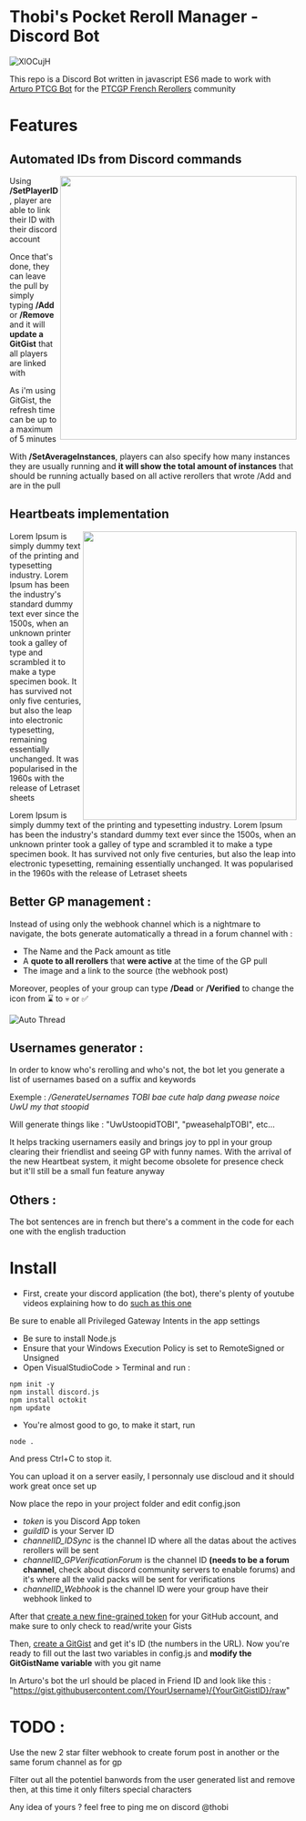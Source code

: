 # Thobi's Pocket Reroll Manager - Discord Bot

![XlOCujH](https://github.com/user-attachments/assets/12eedef1-4237-4928-b175-288aea66d72f)

This repo is a Discord Bot written in javascript ES6 made to work with [Arturo PTCG Bot](https://github.com/Arturo-1212/PTCGPB) for the [PTCGP French Rerollers](https://discord.gg/pn6XSn42m6) community

# Features

## Automated IDs from Discord commands 
<img align="right" width="415" height="463" src="https://i.imgur.com/BamGht5.png">

Using **/SetPlayerID**, player are able to link their ID with their discord account

Once that's done, they can leave the pull by simply typing **/Add** or **/Remove** and it will **update a GitGist** that all players are linked with

As i'm using GitGist, the refresh time can be up to a maximum of 5 minutes

With **/SetAverageInstances**, players can also specify how many instances they are usually running and **it will show the total amount of instances** that should be running actually based on all active rerollers that wrote /Add and are in the pull 

## Heartbeats implementation

<img align="right" width="375" height="507" src="https://i.imgur.com/goZDtl9.png">

Lorem Ipsum is simply dummy text of the printing and typesetting industry. Lorem Ipsum has been the industry's standard dummy text ever since the 1500s, when an unknown printer took a galley of type and scrambled it to make a type specimen book. It has survived not only five centuries, but also the leap into electronic typesetting, remaining essentially unchanged. It was popularised in the 1960s with the release of Letraset sheets

Lorem Ipsum is simply dummy text of the printing and typesetting industry. Lorem Ipsum has been the industry's standard dummy text ever since the 1500s, when an unknown printer took a galley of type and scrambled it to make a type specimen book. It has survived not only five centuries, but also the leap into electronic typesetting, remaining essentially unchanged. It was popularised in the 1960s with the release of Letraset sheets

## Better GP management :

Instead of using only the webhook channel which is a nightmare to navigate, the bots generate automatically a thread in a forum channel with : 
- The Name and the Pack amount as title
- A **quote to all rerollers** that **were active** at the time of the GP pull
- The image and a link to the source (the webhook post)

Moreover, peoples of your group can type **/Dead** or **/Verified** to change the icon from ⌛ to 💀 or ✅

![Auto Thread](https://i.imgur.com/iO4WDha.png)

## Usernames generator :

In order to know who's rerolling and who's not, the bot let you generate a list of usernames based on a suffix and keywords

Exemple : _/GenerateUsernames TOBI bae cute halp dang pwease noice UwU my that stoopid_

Will generate things like : "UwUstoopidTOBI", "pweasehalpTOBI", etc...

It helps tracking usernamers easily and brings joy to ppl in your group clearing their friendlist and seeing GP with funny names. With the arrival of the new Heartbeat system, it might become obsolete for presence check but it'll still be a small fun feature anyway

## Others :

The bot sentences are in french but there's a comment in the code for each one with the english traduction

# Install

- First, create your discord application (the bot), there's plenty of youtube videos explaining how to do [such as this one](https://www.youtube.com/watch?v=Oy5HGvrxM4o&t=134s)

Be sure to enable all Privileged Gateway Intents in the app settings

- Be sure to install Node.js 
- Ensure that your Windows Execution Policy is set to RemoteSigned or Unsigned
- Open VisualStudioCode > Terminal and run :
```
npm init -y
npm install discord.js
npm install octokit
npm update
```
- You're almost good to go, to make it start, run
```
node .
```
And press Ctrl+C to stop it. 

You can upload it on a server easily, I personnaly use discloud and it should work great once set up

Now place the repo in your project folder and edit config.json

- *token* is you Discord App token
- *guildID* is your Server ID
- *channelID_IDSync* is the channel ID where all the datas about the actives rerollers will be sent
- *channelID_GPVerificationForum* is the channel ID **(needs to be a forum channel**, check about discord community servers to enable forums) and it's where all the valid packs will be sent for verifications
- *channelID_Webhook* is the channel ID were your group have their webhook linked to

After that [create a new fine-grained token](https://github.com/settings/tokens) for your GitHub account, and make sure to only check to read/write your Gists

Then, [create a GitGist](https://gist.github.com/) and get it's ID (the numbers in the URL). Now you're ready to fill out the last two variables in config.js and **modify the GitGistName variable** with you git name

In Arturo's bot the url should be placed in Friend ID and look like this : "https://gist.githubusercontent.com/{YourUsername}/{YourGitGistID}/raw"

# TODO :

Use the new 2 star filter webhook to create forum post in another or the same forum channel as for gp

Filter out all the potentiel banwords from the user generated list and remove then, at this time it only filters special characters

Any idea of yours ? feel free to ping me on discord @thobi
